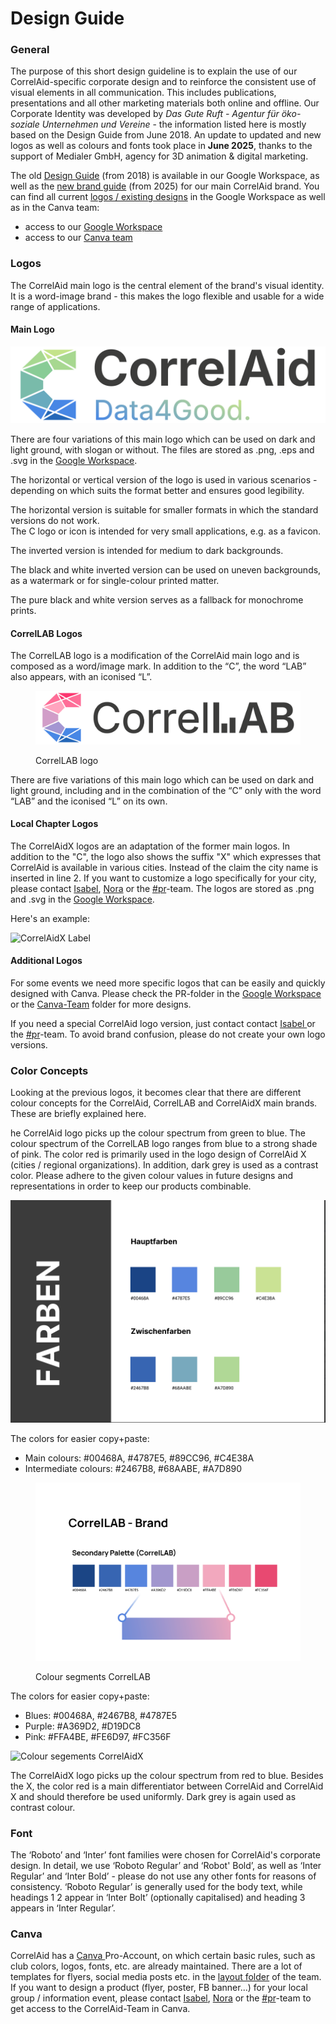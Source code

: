 # Design Guide

### General

The purpose of this short design guideline is to explain the use of our CorrelAid-specific corporate design and to reinforce the consistent use of visual elements in all communication. This includes publications, presentations and all other marketing materials both online and offline. Our Corporate Identity was developed by _Das Gute Ruft - Agentur für öko-soziale Unternehmen und Vereine_ - the information listed here is mostly based on the Design Guide from June 2018. An update to updated and new logos as well as colours and fonts took place in **June 2025**, thanks to the support of Medialer GmbH, agency for 3D animation & digital marketing.

The old [Design Guide](https://drive.google.com/file/d/19j58kbO_rC_mNlWVuj5sbqE66SN42h3g/view?usp=sharing) (from 2018) is available in our Google Workspace, as well as the [new brand guide](https://drive.google.com/file/d/1RgrZ9eHSWRod5TNNqfjdgm_Feo8jVkf-/view) (from 2025) for our main CorrelAid brand. You can find all current [logos / existing designs](https://drive.google.com/drive/folders/1XrHj0T3tNKjtGAp2UebpJpRF_Y8BaWJM?usp=sharing) in the Google Workspace as well as in the Canva team:

* access to our [Google Workspace](https://docs.correlaid.org/wiki/infrastructure/google-workspace)
* access to our [Canva team](https://docs.correlaid.org/wiki/design-guide#canva)

### Logos

The CorrelAid main logo is the central element of the brand's visual identity. It is a word-image brand - this makes the logo flexible and usable for a wide range of applications.

#### Main Logo

![Main logo](<../.gitbook/assets/Main_CorrelAid horizontal.png>)

There are four variations of this main logo which can be used on dark and light ground, with slogan or without. The files are stored as .png, .eps and .svg in the [Google Workspace](https://drive.google.com/drive/folders/1XrHj0T3tNKjtGAp2UebpJpRF_Y8BaWJM?usp=sharing).&#x20;

The horizontal or vertical version of the logo is used in various scenarios - depending on which suits the format better and ensures good legibility.

The horizontal version is suitable for smaller formats in which the standard versions do not work.\
The C logo or icon is intended for very small applications, e.g. as a favicon.

The inverted version is intended for medium to dark backgrounds.

The black and white inverted version can be used on uneven backgrounds, as a watermark or for single-colour printed matter.

The pure black and white version serves as a fallback for monochrome prints.

#### CorrelLAB Logos

The CorrelLAB logo is a modification of the CorrelAid main logo and is composed as a word/image mark. In addition to the “C”, the word “LAB” also appears, with an iconised “L”.&#x20;

<figure><img src="../.gitbook/assets/Main_CorrelLab horizontal.png" alt=""><figcaption><p>CorrelLAB logo</p></figcaption></figure>

There are five variations of this main logo which can be used on dark and light ground, including and in the combination of the “C” only with the word “LAB” and the iconised “L” on its own.

#### Local Chapter Logos

The CorrelAidX logos are an adaptation of the former main logos. In addition to the "C", the logo also shows the suffix "X" which expresses that CorrelAid is available in various cities. Instead of the claim the city name is inserted in line 2. If you want to customize a logo specifically for your city, please contact [Isabel](mailto:isabel.w@correlaid.org), [Nora](mailto:nora.b@correlaid.org) or the [#pr](https://app.slack.com/client/T05092DNR/C0BRFPMNE/rimeto_profile/UDP7BTC65)-team. The logos are stored as .png and .svg in the [Google Workspace](https://drive.google.com/drive/folders/1XrHj0T3tNKjtGAp2UebpJpRF_Y8BaWJM?usp=sharing).&#x20;

Here's an example:

![CorrelAidX Label](https://i.imgur.com/LptlvTi.png)

#### Additional Logos

For some events we need more specific logos that can be easily and quickly designed with Canva. Please check the PR-folder in the [Google Workspace](https://drive.google.com/drive/shared-drives) or the [Canva-Team](https://docs.correlaid.org/wiki/design-guide#canva) folder for more designs.&#x20;

If you need a special CorrelAid logo version, just contact contact [Isabel ](mailto:isabel.w@correlaid.org)or the [#pr](https://app.slack.com/client/T05092DNR/C0BRFPMNE/rimeto_profile/UDP7BTC65)-team. To avoid brand confusion, please do not create your own logo versions.

### Color Concepts

Looking at the previous logos, it becomes clear that there are different colour concepts for the CorrelAid, CorrelLAB and CorrelAidX main brands. These are briefly explained here.

he CorrelAid logo picks up the colour spectrum from green to blue. The colour spectrum of the CorrelLAB logo ranges from blue to a strong shade of pink. The color red is primarily used in the logo design of CorrelAid X (cities / regional organizations). In addition, dark grey is used as a contrast color. Please adhere to the given colour values in future designs and representations in order to keep our products combinable.

![Colour segments CorrelAid](<../.gitbook/assets/Bildschirmfoto 2025-06-10 um 12.02.54.png>)

The colors for easier copy+paste:

* Main colours: #00468A, #4787E5, #89CC96, #C4E38A
* Intermediate colours: #2467B8, #68AABE, #A7D890

<figure><img src="../.gitbook/assets/Bildschirmfoto 2025-06-10 um 11.57.35.png" alt=""><figcaption><p>Colour segments CorrelLAB</p></figcaption></figure>

The colors for easier copy+paste:

* Blues: #00468A, #2467B8, #4787E5
* Purple: #A369D2, #D19DC8
* Pink: #FFA4BE, #FE6D97, #FC356F

![Colour segements CorrelAidX](https://i.imgur.com/3g9wIbz.png)

The CorrelAidX logo picks up the colour spectrum from red to blue. Besides the X, the color red is a main differentiator between CorrelAid and CorrelAid X and should therefore be used uniformly. Dark grey is again used as contrast colour.

### Font

The ‘Roboto’ and ‘Inter’ font families were chosen for CorrelAid's corporate design. In detail, we use ‘Roboto Regular’ and ‘Robot' Bold’, as well as ‘Inter Regular’ and ‘Inter Bold’ - please do not use any other fonts for reasons of consistency. ‘Roboto Regular’ is generally used for the body text, while headings 1 2 appear in ‘Inter Bolt’ (optionally capitalised) and heading 3 appears in ‘Inter Regular’.

### Canva

CorrelAid has a [Canva ](http://canva.com)Pro-Account, on which certain basic rules, such as club colors, logos, fonts, etc. are already maintained. There are a lot of templates for flyers, social media posts etc. in the [layout folder](https://www.canva.com/teams/layouts) of the team. If you want to design a product (flyer, poster, FB banner...) for your local group / information event, please contact [Isabel](mailto:isabel.w@correlaid.org), [Nora](mailto:nora.b@correlaid.org) or the [#pr](https://app.slack.com/client/T05092DNR/C0BRFPMNE/rimeto_profile/UDP7BTC65)-team to get access to the CorrelAid-Team in Canva.&#x20;
